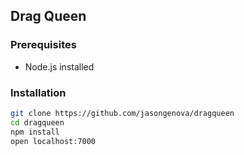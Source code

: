## Drag Queen

### Prerequisites
* Node.js installed

### Installation

```sh
git clone https://github.com/jasongenova/dragqueen
cd dragqueen
npm install
open localhost:7000
```